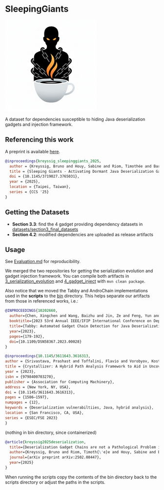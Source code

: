 # SleepingGiants

<img src="logo.png" width="300" height="300">

A dataset for dependencies susceptible to hiding Java deserialization gadgets and injection framework.

## Referencing this work

A preprint is available [here](https://arxiv.org/abs/2504.20485).

```bib
@inproceedings{kreyssig_sleepinggiants_2025,
  author = {Kreyssig, Bruno and Houy, Sabine and Riom, Timothée and Bartel, Alexandre},
  title = {Sleeping Giants - Activating Dormant Java Deserialization Gadget Chains through Stealthy Code Changes},
  doi = {10.1145/3719027.3765031},
  year = {2025},
  location = {Taipei, Taiwan},
  series = {CCS '25}
}
```

## Getting the Datasets

- **Section 3.3**: find the 4 gadget providing dependency datasets in [datasets/section3_final_datasets](datasets/section3_final_datasets)
- **Section 4.2**: modified dependencies are uploaded as release artifacts

## Usage

See [Evaluation.md](Evaluation.md) for reproducibility. 

We merged the two repositories for getting the serialization evolution and gadget injection framework. You can compile both artifacts in [3_serialization_evolution](3_serialization_evolution) and [4_gadget_inject](4_gadget_inject) with ``mvn clean package``.

Also notice that we moved the Tabby and AndroChain implementations used in the **scripts** to the [bin](bin) directory. This helps separate our artifacts from those in referenced works, i.e.:

```bib
@INPROCEEDINGS{10202660,
  author={Chen, Xingchen and Wang, Baizhu and Jin, Ze and Feng, Yun and Li, Xianglong and Feng, Xincheng and Liu, Qixu},
  booktitle={2023 53rd Annual IEEE/IFIP International Conference on Dependable Systems and Networks (DSN)}, 
  title={Tabby: Automated Gadget Chain Detection for Java Deserialization Vulnerabilities}, 
  year={2023},
  pages={179-192},
  doi={10.1109/DSN58367.2023.00028}
}
```

```bib
@inproceedings{10.1145/3611643.3616313,
author = {Srivastava, Prashast and Toffalini, Flavio and Vorobyov, Kostyantyn and Gauthier, Fran\c{c}ois and Bianchi, Antonio and Payer, Mathias},
title = {Crystallizer: A Hybrid Path Analysis Framework to Aid in Uncovering Deserialization Vulnerabilities},
year = {2023},
isbn = {9798400703270},
publisher = {Association for Computing Machinery},
address = {New York, NY, USA},
doi = {10.1145/3611643.3616313},
pages = {1586–1597},
numpages = {12},
keywords = {Deserialization vulnerabiltiies, Java, hybrid analysis},
location = {San Francisco, CA, USA},
series = {ESEC/FSE 2023}
}
```
(nothing in bin directory, since containerized)

```bib
@article{kreyssig2025deserialization,
  title={Deserialization Gadget Chains are not a Pathological Problem in Android: an In-Depth Study of Java Gadget Chains in AOSP},
  author={Kreyssig, Bruno and Riom, Timoth{\'e}e and Houy, Sabine and Bartel, Alexandre and McDaniel, Patrick},
  journal={arXiv preprint arXiv:2502.08447},
  year={2025}
}
```

When running the scripts copy the contents of the bin directory back to the scripts directory or adjust the paths in the scripts.


